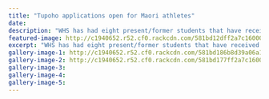 ```yaml
---
title: "Tupoho applications open for Maori athletes"
date: 
description: "WHS has had eight present/former students that have received a Scholarship from the Tupoho WhÄnau Trust in the past. This year it will be presented at the Whanganui Sports Awards on Nov 18 at the..."
featured-image: http://c1940652.r52.cf0.rackcdn.com/581bd12dff2a7c1600000016/Gabrielle-Hiri-2013-recipient.jpg
excerpt: "WHS has had eight present/former students that have received a Scholarship from the Tupoho WhÄnau Trust in the past. This year it will be presented at the Whanganui Sports Awards on Nov 18 at the Whanganui Racecourse."
gallery-image-1: http://c1940652.r52.cf0.rackcdn.com/581bd186b8d39a06a100001a/Daniel-Kauika-2014-recipient.jpg
gallery-image-2: http://c1940652.r52.cf0.rackcdn.com/581bd177ff2a7c1600000018/Jeron-Reef-Hiri-Gush-2015-recipient.jpg
gallery-image-3: 
gallery-image-4: 
gallery-image-5: 
---
```


